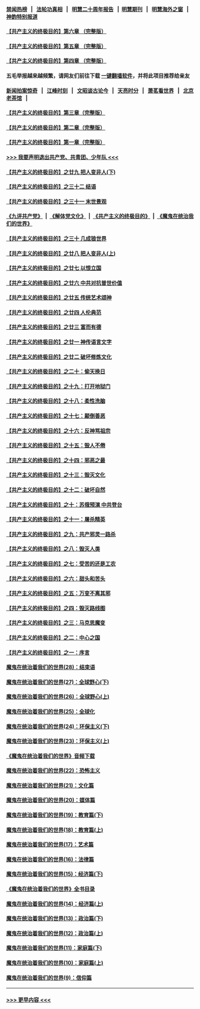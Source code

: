 #### [禁闻热榜](热点新闻.md?=0)  &nbsp;&nbsp;|&nbsp;&nbsp; [法轮功真相](https://github.com/gfw-breaker/truth/blob/master/README.md?=0) &nbsp;&nbsp;|&nbsp;&nbsp; [明慧二十周年报告](https://github.com/gfw-breaker/mh-reports/blob/master/README.md?=0) &nbsp;&nbsp;|&nbsp;&nbsp;[明慧期刊](https://github.com/gfw-breaker/mh-qikan) &nbsp;&nbsp;|&nbsp;&nbsp; [明慧海外之窗](https://github.com/gfw-breaker/mh-news/blob/master/README.md?=0) &nbsp;&nbsp;|&nbsp;&nbsp; [神韵特别报道](https://github.com/gfw-breaker/mh-news/blob/master/shenyun.md?=0)
#### [【共产主义的终极目的】第六章 （完整版）](../pages/nsc422/n11428913.md?t=02291632) 
#### [【共产主义的终极目的】第五章 （完整版）](../pages/nsc422/n11428912.md?t=02291632) 
#### [【共产主义的终极目的】第四章 （完整版）](../pages/nsc422/n11428907.md?t=02291632) 
#### 五毛举报越来越频繁，请网友们前往下载 [一键翻墙软件](https://github.com/gfw-breaker/ssr-accounts)，并将此项目推荐给亲友
#### [新闻拍案惊奇](https://github.com/gfw-breaker/banned-news/blob/master/pages/link4.md) &nbsp;&nbsp;|&nbsp;&nbsp; [江峰时刻](https://github.com/gfw-breaker/banned-news/blob/master/pages/link4.md) &nbsp;&nbsp;|&nbsp;&nbsp; [文昭谈古论今](https://github.com/gfw-breaker/banned-news/blob/master/pages/link4.md) &nbsp;&nbsp;|&nbsp;&nbsp; [天亮时分](https://github.com/gfw-breaker/banned-news/blob/master/pages/link4.md) &nbsp;&nbsp;|&nbsp;&nbsp; [萧茗看世界](https://github.com/gfw-breaker/banned-news/blob/master/pages/link4.md) &nbsp;&nbsp;|&nbsp;&nbsp; [北京老茶馆](https://github.com/gfw-breaker/banned-news/blob/master/pages/link4.md) &nbsp;&nbsp;|&nbsp;&nbsp; 
#### [【共产主义的终极目的】第三章（完整版）](../pages/nsc422/n11428848.md?t=02291632) 
#### [【共产主义的终极目的】第二章（完整版）](../pages/nsc422/n11428831.md?t=02291632) 
#### [【共产主义的终极目的】第一章（完整版）](../pages/nsc422/n11417651.md?t=02291632) 
#### [>>> 我要声明退出共产党、共青团、少年队 <<<](https://github.com/begood0513/goodnews/blob/master/quit/letter.md) 
#### [【共产主义的终极目的】之廿九 把人变非人(下)](../pages/nsc422/n11344140.md?t=02291632) 
#### [【共产主义的终极目的】之三十二 结语](../pages/nsc422/n11360535.md?t=02291632) 
#### [【共产主义的终极目的】之三十一 末世景观](../pages/nsc422/n11351129.md?t=02291632) 
#### [《九评共产党》](https://github.com/begood0513/9ping.md/blob/master/README.md) &nbsp;|&nbsp; [《解体党文化》](../../../../jtdwh.md/blob/master/README.md)  &nbsp;|&nbsp; [《共产主义的终极目的》](../../../../gczydzjmd.md/blob/master/README.md) &nbsp;|&nbsp; [《魔鬼在统治我们的世界》](../../../../mgztzwmdsj.md/blob/master/README.md) 
#### [【共产主义的终极目的】之三十 几成狼世界](../pages/nsc422/n11348280.md?t=02291632) 
#### [【共产主义的终极目的】之廿八 把人变非人(上)](../pages/nsc422/n11340492.md?t=02291632) 
#### [【共产主义的终极目的】之廿七 以恨立国](../pages/nsc422/n11336944.md?t=02291632) 
#### [【共产主义的终极目的】之廿六 中共对抗普世价值](../pages/nsc422/n11324785.md?t=02291632) 
#### [【共产主义的终极目的】之廿五 传统艺术颂神](../pages/nsc422/n11296396.md?t=02291632) 
#### [【共产主义的终极目的】之廿四 人伦典范](../pages/nsc422/n11296397.md?t=02291632) 
#### [【共产主义的终极目的】之廿三 富而有德](../pages/nsc422/n11283598.md?t=02291632) 
#### [【共产主义的终极目的】之廿一 神传语言文字](../pages/nsc422/n11263265.md?t=02291632) 
#### [【共产主义的终极目的】之廿二 破坏修炼文化](../pages/nsc422/n11245728.md?t=02291632) 
#### [【共产主义的终极目的】之二十：偷天换日](../pages/nsc422/n11238846.md?t=02291632) 
#### [【共产主义的终极目的】之十九：打开地狱门](../pages/nsc422/n11206376.md?t=02291632) 
#### [【共产主义的终极目的】之十八：柔性洗脑](../pages/nsc422/n11199994.md?t=02291632) 
#### [【共产主义的终极目的】之十七：颠倒善恶](../pages/nsc422/n11179782.md?t=02291632) 
#### [【共产主义的终极目的】之十六：反神骂祖宗](../pages/nsc422/n11166798.md?t=02291632) 
#### [【共产主义的终极目的】之十五：毁人不倦](../pages/nsc422/n11166792.md?t=02291632) 
#### [【共产主义的终极目的】之十四：邪恶之最](../pages/nsc422/n11150249.md?t=02291632) 
#### [【共产主义的终极目的】之十三：毁灭文化](../pages/nsc422/n11135227.md?t=02291632) 
#### [【共产主义的终极目的】之十二：破坏自然](../pages/nsc422/n11135214.md?t=02291632) 
#### [【共产主义的终极目的】之十：苏俄预演 中共登台](../pages/nsc422/n11118424.md?t=02291632) 
#### [【共产主义的终极目的】之十一：屠杀精英](../pages/nsc422/n11118442.md?t=02291632) 
#### [【共产主义的终极目的】之九：共产邪灵一路杀](../pages/nsc422/n11114139.md?t=02291632) 
#### [【共产主义的终极目的】之八：毁灭人类](../pages/nsc422/n11108503.md?t=02291632) 
#### [【共产主义的终极目的】之七：受苦的还是工农](../pages/nsc422/n11101809.md?t=02291632) 
#### [【共产主义的终极目的】之六：甜头和苦头](../pages/nsc422/n11096971.md?t=02291632) 
#### [【共产主义的终极目的】之五：万变不离其邪](../pages/nsc422/n11091285.md?t=02291632) 
#### [【共产主义的终极目的】之四：毁灭路线图](../pages/nsc422/n11086284.md?t=02291632) 
#### [【共产主义的终极目的】之三：马克思魔变](../pages/nsc422/n11061941.md?t=02291632) 
#### [【共产主义的终极目的】之二：中心之国](../pages/nsc422/n11047728.md?t=02291632) 
#### [【共产主义的终极目的】之一：序言](../pages/nsc422/n11086077.md?t=02291632) 
#### [魔鬼在统治着我们的世界(28)：结束语](../pages/nsc422/n10936246.md?t=02291632) 
#### [魔鬼在统治着我们的世界(27)：全球野心(下)](../pages/nsc422/n10928319.md?t=02291632) 
#### [魔鬼在统治着我们的世界(26)：全球野心(上)](../pages/nsc422/n10900318.md?t=02291632) 
#### [魔鬼在统治着我们的世界(25)：全球化](../pages/nsc422/n10788205.md?t=02291632) 
#### [魔鬼在统治着我们的世界(24)：环保主义(下)](../pages/nsc422/n10695307.md?t=02291632) 
#### [魔鬼在统治着我们的世界(23)：环保主义(上)](../pages/nsc422/n10688613.md?t=02291632) 
#### [《魔鬼在统治着我们的世界》音频下载](../pages/nsc422/n10635553.md?t=02291632) 
#### [魔鬼在统治着我们的世界(22)：恐怖主义](../pages/nsc422/n10614727.md?t=02291632) 
#### [魔鬼在统治着我们的世界(21)：文化篇](../pages/nsc422/n10597706.md?t=02291632) 
#### [魔鬼在统治着我们的世界(20)：媒体篇](../pages/nsc422/n10586579.md?t=02291632) 
#### [魔鬼在统治着我们的世界(19)：教育篇(下)](../pages/nsc422/n10564808.md?t=02291632) 
#### [魔鬼在统治着我们的世界(18)：教育篇(上)](../pages/nsc422/n10526970.md?t=02291632) 
#### [魔鬼在统治着我们的世界(17)：艺术篇](../pages/nsc422/n10499093.md?t=02291632) 
#### [魔鬼在统治着我们的世界(16)：法律篇](../pages/nsc422/n10485969.md?t=02291632) 
#### [魔鬼在统治着我们的世界(15)：经济篇(下)](../pages/nsc422/n10469975.md?t=02291632) 
#### [《魔鬼在统治着我们的世界》全书目录](../pages/nsc422/n10464261.md?t=02291632) 
#### [魔鬼在统治着我们的世界(14)：经济篇(上)](../pages/nsc422/n10457370.md?t=02291632) 
#### [魔鬼在统治着我们的世界(13)：政治篇(下)](../pages/nsc422/n10448270.md?t=02291632) 
#### [魔鬼在统治着我们的世界(12)：政治篇(上)](../pages/nsc422/n10444576.md?t=02291632) 
#### [魔鬼在统治着我们的世界(11)：家庭篇(下)](../pages/nsc422/n10440961.md?t=02291632) 
#### [魔鬼在统治着我们的世界(10)：家庭篇(上)](../pages/nsc422/n10435448.md?t=02291632) 
#### [魔鬼在统治着我们的世界(9)：信仰篇](../pages/nsc422/n10432159.md?t=02291632) 

----
#### [ >>> 更早内容 <<< ](../indexes/nsc422-earlier.md)
